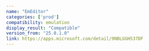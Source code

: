 ```yaml
---
name: "EmEditor"
categories: ['prod']
compatibility: emulation
display_result: "Compatible"
version_from: "25.0.1.0"
link: https://apps.microsoft.com/detail/9NBLGGH537DF
---
```

